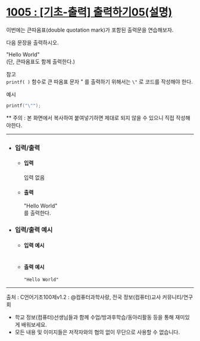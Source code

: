 # [1005 : [기초-출력] 출력하기05(설명)](https://codeup.kr/problem.php?id=1005)

이번에는 큰따옴표(double quotation mark)가 포함된 출력문을 연습해보자.

다음 문장을 출력하시오.

"Hello World"
<br />
(단, 큰따옴표도 함께 출력한다.)

참고
<br />
`printf( )` 함수로 큰 따옴표 문자 " 를 출력하기 위해서는 `\"` 로 코드를 작성해야 한다.

예시
```C
printf("\"");
```

** 주의 : 본 화면에서 복사하여 붙여넣기하면 제대로 되지 않을 수 있으니 직접 작성해야한다.

-------------------------------------
- ### 입력/출력
  - #### 입력
    
    입력 없음
    
  - #### 출력
    "Hello World"
    <br />
    를 출력한다.


- ### 입력/출력 예시
  - #### 입력 예시
    ```

    ```
  - #### 출력 예시
    ```
    "Hello World"
    ```
-----------------------------------------
출처 : C언어기초100제v1.2 : @컴퓨터과학사랑, 전국 정보(컴퓨터)교사 커뮤니티/연구회
- 학교 정보(컴퓨터)선생님들과 함께 수업/방과후학습/동아리활동 등을 통해 재미있게 배워보세요. 
- 모든 내용 및 이미지들은 저작자와의 협의 없이 무단으로 사용할 수 없습니다.
